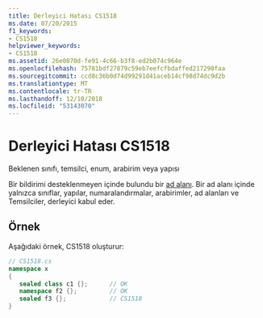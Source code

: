 ```yaml
---
title: Derleyici Hatası CS1518
ms.date: 07/20/2015
f1_keywords:
- CS1518
helpviewer_keywords:
- CS1518
ms.assetid: 26e0870d-fe91-4c66-b3f8-ed2b074c964e
ms.openlocfilehash: 75781bdf27879c59eb7eefcfbdaffed217290faa
ms.sourcegitcommit: ccd8c36b0d74d99291d41aceb14cf98d74dc9d2b
ms.translationtype: MT
ms.contentlocale: tr-TR
ms.lasthandoff: 12/10/2018
ms.locfileid: "53143070"
---
```

# <a name="compiler-error-cs1518"></a>Derleyici Hatası CS1518
Beklenen sınıfı, temsilci, enum, arabirim veya yapısı  
  
 Bir bildirimi desteklenmeyen içinde bulundu bir [ad alanı](../../csharp/language-reference/keywords/namespace.md). Bir ad alanı içinde yalnızca sınıflar, yapılar, numaralandırmalar, arabirimler, ad alanları ve Temsilciler, derleyici kabul eder.  
  
## <a name="example"></a>Örnek  
 Aşağıdaki örnek, CS1518 oluşturur:  
  
```csharp  
// CS1518.cs  
namespace x  
{  
   sealed class c1 {};      // OK  
   namespace f2 {};         // OK  
   sealed f3 {};            // CS1518  
}  
```
